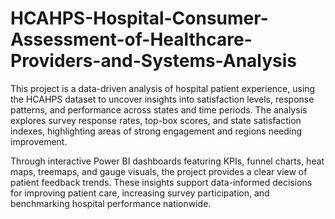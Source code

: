 # HCAHPS-Hospital-Consumer-Assessment-of-Healthcare-Providers-and-Systems-Analysis
This project is a data-driven analysis of hospital patient experience, using the HCAHPS dataset to uncover insights into satisfaction levels, response patterns, and performance across states and time periods. The analysis explores survey response rates, top-box scores, and state satisfaction indexes, highlighting areas of strong engagement and regions needing improvement.

Through interactive Power BI dashboards featuring KPIs, funnel charts, heat maps, treemaps, and gauge visuals, the project provides a clear view of patient feedback trends. These insights support data-informed decisions for improving patient care, increasing survey participation, and benchmarking hospital performance nationwide.
